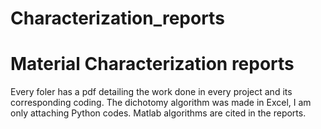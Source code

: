 # Characterization_reports
# Material Characterization reports

Every foler has a pdf detailing the work done in every project and its corresponding coding. The dichotomy algorithm was made in Excel, I am only attaching Python codes. Matlab algorithms are cited in the reports.  
